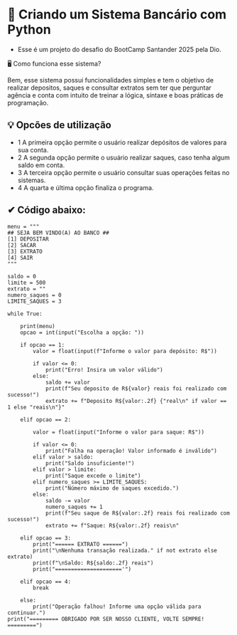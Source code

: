 # 📌 Criando um Sistema Bancário com Python

- Esse é um projeto do desafio do BootCamp Santander 2025 pela Dio.

🖥 Como funciona esse sistema?

Bem, esse sistema possui funcionalidades simples e tem o objetivo de realizar depositos, saques e consultar extratos sem ter que perguntar agência e conta com intuito de treinar a lógica, síntaxe e boas práticas de programação.

## 💡 Opcões de utilização

- 1 A primeira opção permite o usuário realizar depósitos de valores para sua conta.
- 2 A segunda opção permite o usuário realizar saques, caso tenha algum saldo em conta.
- 3 A terceira opção permite o usuário consultar suas operações feitas no sistemas.
- 4 A quarta e última opção finaliza o programa.

## ✔ Código abaixo:
```
menu = """
## SEJA BEM VINDO(A) AO BANCO ##
[1] DEPOSITAR
[2] SACAR
[3] EXTRATO
[4] SAIR
"""

saldo = 0
limite = 500
extrato = ""
numero_saques = 0
LIMITE_SAQUES = 3

while True:

    print(menu)
    opcao = int(input("Escolha a opção: "))

    if opcao == 1:
        valor = float(input(f"Informe o valor para depósito: R$"))
        
        if valor <= 0:
            print("Erro! Insira um valor válido")
        else:
            saldo += valor
            print(f"Seu deposito de R${valor} reais foi realizado com sucesso!")
            extrato += f"Deposito R${valor:.2f} {"real\n" if valor == 1 else "reais\n"}"
    
    elif opcao == 2:

        valor = float(input("Informe o valor para saque: R$"))

        if valor <= 0:
            print("Falha na operação! Valor informado é inválido")
        elif valor > saldo:
            print("Saldo insuficiente!")
        elif valor > limite:
            print("Saque excede o limite")
        elif numero_saques >= LIMITE_SAQUES:
            print("Número máximo de saques excedido.")
        else:
            saldo -= valor
            numero_saques += 1
            print(f"Seu saque de R${valor:.2f} reais foi realizado com sucesso!")
            extrato += f"Saque: R${valor:.2f} reais\n"

    elif opcao == 3:
        print("====== EXTRATO ======")
        print("\nNenhuma transação realizada." if not extrato else extrato)
        print(f"\nSaldo: R${saldo:.2f} reais")
        print("====================='")

    elif opcao == 4:
        break

    else:
        print("Operação falhou! Informe uma opção válida para continuar.")
print("========= OBRIGADO POR SER NOSSO CLIENTE, VOLTE SEMPRE! =========")
``` 
